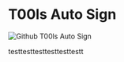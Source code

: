 # T00ls Auto Sign

![Github T00ls Auto Sign](https://github.com/isafe/T00lsAutoSign/workflows/Github%20T00ls%20Auto%20Sign/badge.svg?event=schedule)

testtesttesttesttesttestt
